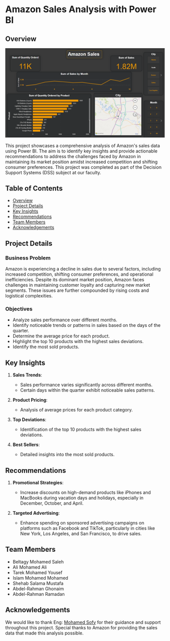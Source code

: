 # Amazon Sales Analysis with Power BI


## Overview

[![Amazon Sales Analysis](AS.png)](https://drive.google.com/file/d/1Mr7z0gXeKCD4fljolXqUASgSS-dDko_j/view?usp=sharing)


This project showcases a comprehensive analysis of Amazon's sales data using Power BI. The aim is to identify key insights and provide actionable recommendations to address the challenges faced by Amazon in maintaining its market position amidst increased competition and shifting consumer preferences. This project was completed as part of the Decision Support Systems (DSS) subject at our faculty.

## Table of Contents

- [Overview](#overview)
- [Project Details](#project-details)
- [Key Insights](#key-insights)
- [Recommendations](#recommendations)
- [Team Members](#team-members)
- [Acknowledgements](#acknowledgements)

## Project Details

### Business Problem

Amazon is experiencing a decline in sales due to several factors, including increased competition, shifting consumer preferences, and operational inefficiencies. Despite its dominant market position, Amazon faces challenges in maintaining customer loyalty and capturing new market segments. These issues are further compounded by rising costs and logistical complexities.

### Objectives

- Analyze sales performance over different months.
- Identify noticeable trends or patterns in sales based on the days of the quarter.
- Determine the average price for each product.
- Highlight the top 10 products with the highest sales deviations.
- Identify the most sold products.

## Key Insights

1. **Sales Trends**:
   - Sales performance varies significantly across different months.
   - Certain days within the quarter exhibit noticeable sales patterns.

2. **Product Pricing**:
   - Analysis of average prices for each product category.

3. **Top Deviations**:
   - Identification of the top 10 products with the highest sales deviations.

4. **Best Sellers**:
   - Detailed insights into the most sold products.

## Recommendations

1. **Promotional Strategies**:
   - Increase discounts on high-demand products like iPhones and MacBooks during vacation days and holidays, especially in December, October, and April.

2. **Targeted Advertising**:
   - Enhance spending on sponsored advertising campaigns on platforms such as Facebook and TikTok, particularly in cities like New York, Los Angeles, and San Francisco, to drive sales.

## Team Members

- Beltagy Mohamed Saleh
- Ali Mohamed Ali
- Tarek Mohamed Yousef
- Islam Mohamed Mohamed
- Shehab Salama Mustafa
- Abdel-Rahman Ghonaim
- Abdel-Rahman Ramadan


## Acknowledgements

We would like to thank Eng: [Mohamed Sofy](https://www.linkedin.com/in/mohamed-sofy-680332137) for their guidance and support throughout this project. Special thanks to Amazon for providing the sales data that made this analysis possible.
